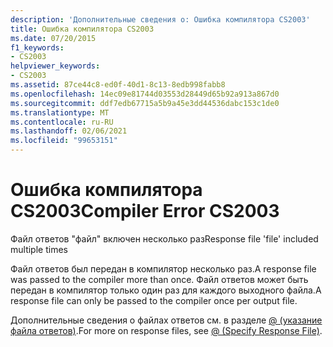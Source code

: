 ```yaml
---
description: 'Дополнительные сведения о: Ошибка компилятора CS2003'
title: Ошибка компилятора CS2003
ms.date: 07/20/2015
f1_keywords:
- CS2003
helpviewer_keywords:
- CS2003
ms.assetid: 87ce44c8-ed0f-40d1-8c13-8edb998fabb8
ms.openlocfilehash: 14ec09e81744d03553d28449d65b92a913a867d0
ms.sourcegitcommit: ddf7edb67715a5b9a45e3dd44536dabc153c1de0
ms.translationtype: MT
ms.contentlocale: ru-RU
ms.lasthandoff: 02/06/2021
ms.locfileid: "99653151"
---
```

# <a name="compiler-error-cs2003"></a><span data-ttu-id="7df5b-103">Ошибка компилятора CS2003</span><span class="sxs-lookup"><span data-stu-id="7df5b-103">Compiler Error CS2003</span></span>

<span data-ttu-id="7df5b-104">Файл ответов "файл" включен несколько раз</span><span class="sxs-lookup"><span data-stu-id="7df5b-104">Response file 'file' included multiple times</span></span>  
  
 <span data-ttu-id="7df5b-105">Файл ответов был передан в компилятор несколько раз.</span><span class="sxs-lookup"><span data-stu-id="7df5b-105">A response file was passed to the compiler more than once.</span></span> <span data-ttu-id="7df5b-106">Файл ответов может быть передан в компилятор только один раз для каждого выходного файла.</span><span class="sxs-lookup"><span data-stu-id="7df5b-106">A response file can only be passed to the compiler once per output file.</span></span>  
  
 <span data-ttu-id="7df5b-107">Дополнительные сведения о файлах ответов см. в разделе [@ (указание файла ответов)](../language-reference/compiler-options/response-file-compiler-option.md).</span><span class="sxs-lookup"><span data-stu-id="7df5b-107">For more on response files, see [@ (Specify Response File)](../language-reference/compiler-options/response-file-compiler-option.md).</span></span>
